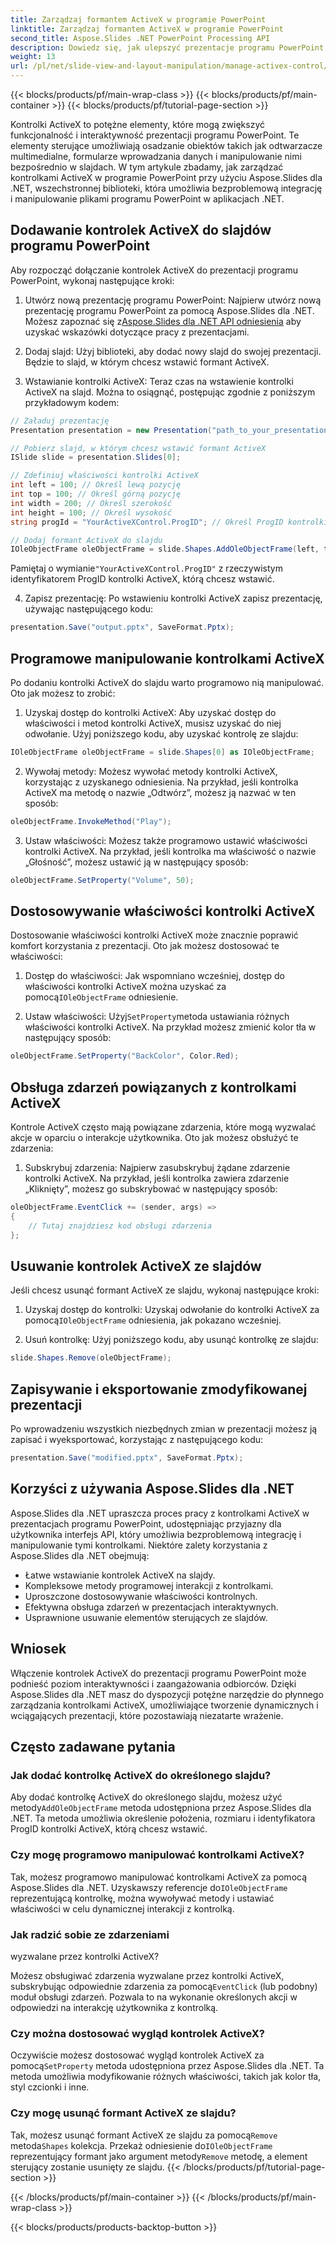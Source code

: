 ```yaml
---
title: Zarządzaj formantem ActiveX w programie PowerPoint
linktitle: Zarządzaj formantem ActiveX w programie PowerPoint
second_title: Aspose.Slides .NET PowerPoint Processing API
description: Dowiedz się, jak ulepszyć prezentacje programu PowerPoint za pomocą kontrolek ActiveX przy użyciu Aspose.Slides dla .NET. Nasz przewodnik krok po kroku obejmuje wstawianie, manipulację, dostosowywanie, obsługę zdarzeń i nie tylko.
weight: 13
url: /pl/net/slide-view-and-layout-manipulation/manage-activex-control/
---
```


{{< blocks/products/pf/main-wrap-class >}}
{{< blocks/products/pf/main-container >}}
{{< blocks/products/pf/tutorial-page-section >}}

Kontrolki ActiveX to potężne elementy, które mogą zwiększyć funkcjonalność i interaktywność prezentacji programu PowerPoint. Te elementy sterujące umożliwiają osadzanie obiektów takich jak odtwarzacze multimedialne, formularze wprowadzania danych i manipulowanie nimi bezpośrednio w slajdach. W tym artykule zbadamy, jak zarządzać kontrolkami ActiveX w programie PowerPoint przy użyciu Aspose.Slides dla .NET, wszechstronnej biblioteki, która umożliwia bezproblemową integrację i manipulowanie plikami programu PowerPoint w aplikacjach .NET.

## Dodawanie kontrolek ActiveX do slajdów programu PowerPoint

Aby rozpocząć dołączanie kontrolek ActiveX do prezentacji programu PowerPoint, wykonaj następujące kroki:

1.  Utwórz nową prezentację programu PowerPoint: Najpierw utwórz nową prezentację programu PowerPoint za pomocą Aspose.Slides dla .NET. Możesz zapoznać się z[Aspose.Slides dla .NET API odniesienia](https://reference.aspose.com/slides/net/) aby uzyskać wskazówki dotyczące pracy z prezentacjami.

2. Dodaj slajd: Użyj biblioteki, aby dodać nowy slajd do swojej prezentacji. Będzie to slajd, w którym chcesz wstawić formant ActiveX.

3. Wstawianie kontrolki ActiveX: Teraz czas na wstawienie kontrolki ActiveX na slajd. Można to osiągnąć, postępując zgodnie z poniższym przykładowym kodem:

```csharp
// Załaduj prezentację
Presentation presentation = new Presentation("path_to_your_presentation.pptx");

// Pobierz slajd, w którym chcesz wstawić formant ActiveX
ISlide slide = presentation.Slides[0];

// Zdefiniuj właściwości kontrolki ActiveX
int left = 100; // Określ lewą pozycję
int top = 100; // Określ górną pozycję
int width = 200; // Określ szerokość
int height = 100; // Określ wysokość
string progId = "YourActiveXControl.ProgID"; // Określ ProgID kontrolki ActiveX

// Dodaj formant ActiveX do slajdu
IOleObjectFrame oleObjectFrame = slide.Shapes.AddOleObjectFrame(left, top, width, height, progId);
```

 Pamiętaj o wymianie`"YourActiveXControl.ProgID"` z rzeczywistym identyfikatorem ProgID kontrolki ActiveX, którą chcesz wstawić.

4. Zapisz prezentację: Po wstawieniu kontrolki ActiveX zapisz prezentację, używając następującego kodu:

```csharp
presentation.Save("output.pptx", SaveFormat.Pptx);
```

## Programowe manipulowanie kontrolkami ActiveX

Po dodaniu kontrolki ActiveX do slajdu warto programowo nią manipulować. Oto jak możesz to zrobić:

1. Uzyskaj dostęp do kontrolki ActiveX: Aby uzyskać dostęp do właściwości i metod kontrolki ActiveX, musisz uzyskać do niej odwołanie. Użyj poniższego kodu, aby uzyskać kontrolę ze slajdu:

```csharp
IOleObjectFrame oleObjectFrame = slide.Shapes[0] as IOleObjectFrame;
```

2. Wywołaj metody: Możesz wywołać metody kontrolki ActiveX, korzystając z uzyskanego odniesienia. Na przykład, jeśli kontrolka ActiveX ma metodę o nazwie „Odtwórz”, możesz ją nazwać w ten sposób:

```csharp
oleObjectFrame.InvokeMethod("Play");
```

3. Ustaw właściwości: Możesz także programowo ustawić właściwości kontrolki ActiveX. Na przykład, jeśli kontrolka ma właściwość o nazwie „Głośność”, możesz ustawić ją w następujący sposób:

```csharp
oleObjectFrame.SetProperty("Volume", 50);
```

## Dostosowywanie właściwości kontrolki ActiveX

Dostosowanie właściwości kontrolki ActiveX może znacznie poprawić komfort korzystania z prezentacji. Oto jak możesz dostosować te właściwości:

1.  Dostęp do właściwości: Jak wspomniano wcześniej, dostęp do właściwości kontrolki ActiveX można uzyskać za pomocą`IOleObjectFrame` odniesienie.

2.  Ustaw właściwości: Użyj`SetProperty`metoda ustawiania różnych właściwości kontrolki ActiveX. Na przykład możesz zmienić kolor tła w następujący sposób:

```csharp
oleObjectFrame.SetProperty("BackColor", Color.Red);
```

## Obsługa zdarzeń powiązanych z kontrolkami ActiveX

Kontrole ActiveX często mają powiązane zdarzenia, które mogą wyzwalać akcje w oparciu o interakcje użytkownika. Oto jak możesz obsłużyć te zdarzenia:

1. Subskrybuj zdarzenia: Najpierw zasubskrybuj żądane zdarzenie kontrolki ActiveX. Na przykład, jeśli kontrolka zawiera zdarzenie „Kliknięty”, możesz go subskrybować w następujący sposób:

```csharp
oleObjectFrame.EventClick += (sender, args) =>
{
    // Tutaj znajdziesz kod obsługi zdarzenia
};
```

## Usuwanie kontrolek ActiveX ze slajdów

Jeśli chcesz usunąć formant ActiveX ze slajdu, wykonaj następujące kroki:

1.  Uzyskaj dostęp do kontrolki: Uzyskaj odwołanie do kontrolki ActiveX za pomocą`IOleObjectFrame` odniesienia, jak pokazano wcześniej.

2. Usuń kontrolkę: Użyj poniższego kodu, aby usunąć kontrolkę ze slajdu:

```csharp
slide.Shapes.Remove(oleObjectFrame);
```

## Zapisywanie i eksportowanie zmodyfikowanej prezentacji

Po wprowadzeniu wszystkich niezbędnych zmian w prezentacji możesz ją zapisać i wyeksportować, korzystając z następującego kodu:

```csharp
presentation.Save("modified.pptx", SaveFormat.Pptx);
```

## Korzyści z używania Aspose.Slides dla .NET

Aspose.Slides dla .NET upraszcza proces pracy z kontrolkami ActiveX w prezentacjach programu PowerPoint, udostępniając przyjazny dla użytkownika interfejs API, który umożliwia bezproblemową integrację i manipulowanie tymi kontrolkami. Niektóre zalety korzystania z Aspose.Slides dla .NET obejmują:

- Łatwe wstawianie kontrolek ActiveX na slajdy.
- Kompleksowe metody programowej interakcji z kontrolkami.
- Uproszczone dostosowywanie właściwości kontrolnych.
- Efektywna obsługa zdarzeń w prezentacjach interaktywnych.
- Usprawnione usuwanie elementów sterujących ze slajdów.

## Wniosek

Włączenie kontrolek ActiveX do prezentacji programu PowerPoint może podnieść poziom interaktywności i zaangażowania odbiorców. Dzięki Aspose.Slides dla .NET masz do dyspozycji potężne narzędzie do płynnego zarządzania kontrolkami ActiveX, umożliwiające tworzenie dynamicznych i wciągających prezentacji, które pozostawiają niezatarte wrażenie.

## Często zadawane pytania

### Jak dodać kontrolkę ActiveX do określonego slajdu?

 Aby dodać kontrolkę ActiveX do określonego slajdu, możesz użyć metody`AddOleObjectFrame` metoda udostępniona przez Aspose.Slides dla .NET. Ta metoda umożliwia określenie położenia, rozmiaru i identyfikatora ProgID kontrolki ActiveX, którą chcesz wstawić.

### Czy mogę programowo manipulować kontrolkami ActiveX?

 Tak, możesz programowo manipulować kontrolkami ActiveX za pomocą Aspose.Slides dla .NET. Uzyskawszy referencje do`IOleObjectFrame` reprezentującą kontrolkę, można wywoływać metody i ustawiać właściwości w celu dynamicznej interakcji z kontrolką.

### Jak radzić sobie ze zdarzeniami

 wyzwalane przez kontrolki ActiveX?

Możesz obsługiwać zdarzenia wyzwalane przez kontrolki ActiveX, subskrybując odpowiednie zdarzenia za pomocą`EventClick` (lub podobny) moduł obsługi zdarzeń. Pozwala to na wykonanie określonych akcji w odpowiedzi na interakcję użytkownika z kontrolką.

### Czy można dostosować wygląd kontrolek ActiveX?

 Oczywiście możesz dostosować wygląd kontrolek ActiveX za pomocą`SetProperty` metoda udostępniona przez Aspose.Slides dla .NET. Ta metoda umożliwia modyfikowanie różnych właściwości, takich jak kolor tła, styl czcionki i inne.

### Czy mogę usunąć formant ActiveX ze slajdu?

 Tak, możesz usunąć formant ActiveX ze slajdu za pomocą`Remove` metoda`Shapes` kolekcja. Przekaż odniesienie do`IOleObjectFrame` reprezentujący formant jako argument metody`Remove` metodę, a element sterujący zostanie usunięty ze slajdu.
{{< /blocks/products/pf/tutorial-page-section >}}

{{< /blocks/products/pf/main-container >}}
{{< /blocks/products/pf/main-wrap-class >}}

{{< blocks/products/products-backtop-button >}}

